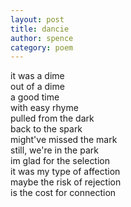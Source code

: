 ```yaml
---
layout: post
title: dancie
author: spence
category: poem
---
```


it was a dime   
out of a dime  
a good time  
with easy rhyme  
pulled from the dark  
back to the spark   
might've missed the mark    
still, we're in the park   
im glad for the selection  
it was my type of affection    
maybe the risk of rejection  
is the cost for connection  



